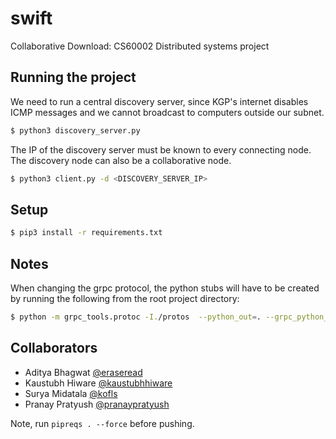 # swift
Collaborative Download: CS60002 Distributed systems project

## Running the project

We need to run a central discovery server, since KGP's internet disables ICMP messages and we cannot broadcast to computers outside our subnet.

```bash
$ python3 discovery_server.py
```

The IP of the discovery server must be known to every connecting node. The discovery node can also be a collaborative node.


```bash
$ python3 client.py -d <DISCOVERY_SERVER_IP>
```

## Setup

```bash
$ pip3 install -r requirements.txt
```

## Notes

When changing the grpc protocol, the python stubs will have to be created by running the following from the root project directory:

```bash
$ python -m grpc_tools.protoc -I./protos  --python_out=. --grpc_python_out=. ./protos/discover.proto
```


## Collaborators

* Aditya Bhagwat [@eraseread](https://github.com/eraseread)
* Kaustubh Hiware [@kaustubhhiware](https://github.com/kaustubhhiware)
* Surya Midatala [@kofls](https://github.com/kofls)
* Pranay Pratyush [@pranaypratyush](https://github.com/pranaypratyush)

Note, run `pipreqs . --force` before pushing.